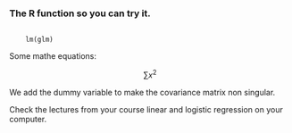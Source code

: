 <script type="text/javascript"
   src="https://cdnjs.cloudflare.com/ajax/libs/mathjax/2.7.1/MathJax.js">
</script>

### The R function so you can try it.

<code class="r">
    lm(glm)
</code>


Some mathe equations:

$$\sum{x^2}$$


We add the dummy variable to make the covariance matrix non singular.

Check the lectures from your course linear and logistic regression on your computer.

